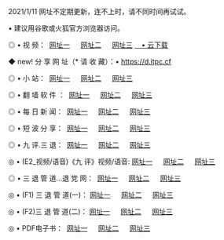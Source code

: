 <p>2021/1/11 网址不定期更新，连不上时，请不同时间再试试。
<p>• 建议用谷歌或火狐官方浏览器访问。
<p>◎ • 视 频： 
<a href="http://puo.hdfmradio.com/" target="_blank">网址一</a> 　 
<a href="http://pte.hdfmradio.com/" target="_blank">网址二</a> 　 
<a href="http://pte.hdfmradio.com/b.html" target="_blank">网址三</a>
<a href="https://yadi.sk/d/d0sUeAOpal3njw" target="_blank">　• 云下载 </a></p>
<p>◆ new! 分 享 网 址（* 请 收 藏）：• <a href="http://pru.hdfmradio.com/a.html">https://d.itpc.cf</a></p>

<p>◎ • 小 站：  
<a href="http://puo.hdfmradio.com/f.html" target="_blank">网址一</a> 　 
<a href="http://pte.hdfmradio.com/h.html" target="_blank">网址二</a> 　 
<a href="http://pte.hdfmradio.com/k/" target="_blank">网址三</a></p>
<p>◎ • 翻 墙 软 件 ：  
<a href="http://puo.hdfmradio.com/ff/" target="_blank">网址一</a> 　 
<a href="http://pte.hdfmradio.com/s/read/a1_nd.html" target="_blank">网址二</a> 　 
<a href="http://pte.hdfmradio.com/ff/index.html" target="_blank">网址三</a></p>
<p>◎ • 每 日 新 闻：  
<a href="http://puo.hdfmradio.com/day/" target="_blank">网址一</a> 　 
<a href="http://pte.hdfmradio.com/day/" target="_blank">网址二</a> 　 
<a href="http://pte.hdfmradio.com/day/index.html" target="_blank">网址三</a></p>
<p>◎ • 短 波 分 享：  
<a href="http://puo.hdfmradio.com/h/" target="_blank">网址一</a> 　 
<a href="http://pte.hdfmradio.com/h/" target="_blank">网址二</a> 　 
<a href="http://pte.hdfmradio.com/h/index.html" target="_blank">网址三</a></p>
<p>◎ • 九 评.三 退：  
<a href="http://puo.hdfmradio.com/t/" target="_blank">网址一</a> 　 
<a href="http://pte.hdfmradio.com/v2/index.html" target="_blank">网址二</a> 　 
<a href="http://pte.hdfmradio.com/tt/index.html" target="_blank">网址三</a> 　</p>
<p>◎ • (E2_视频/语音)《九 评》视频/语音: 
<a href="http://pte.hdfmradio.com/7738.html" target="_blank">网址一</a> 　 
<a href="http://pte.hdfmradio.com/7614.html" target="_blank">网址二</a> 　 
<a href="http://pte.hdfmradio.com/7633.html" target="_blank">网址三</a></p>
<p>◎ • 三 退 管 道...退 党 网：  
<a href="http://puo.hdfmradio.com/go/td1.html" target="_blank">网址一</a> 　 
<a href="http://pte.hdfmradio.com/go/td2.html" target="_blank">网址二</a> 　 
<a href="http://pte.hdfmradio.com/go/td3.html" target="_blank">网址三</a></p>
<p>◎ • (F1) 三 退 管 道(一)： 
<a href="http://puo.hdfmradio.com/dd/" target="_blank">网址一</a> 　 
<a href="http://pte.hdfmradio.com/s/read/a1_tdx.html" target="_blank">网址二</a> 　 
<a href="http://pte.hdfmradio.com/dd/" target="_blank">网址三</a></p>
<p>◎ • (F2)三 退 管 道(二)： 
<a href="http://pte.hdfmradio.com/d/" target="_blank">网址一</a> 　 
<a href="http://puo.hdfmradio.com/d/index.html" target="_blank">网址二</a> 　 
<a href="http://pte.hdfmradio.com/d/" target="_blank">网址三</a></p>
<p>◎ • PDF电子书：  
<a href="http://puo.hdfmradio.com/p/" target="_blank">网址一</a> 　 
<a href="http://pte.hdfmradio.com/p/index.html" target="_blank">网址二</a> 　 
<a href="http://pte.hdfmradio.com/p/" target="_blank">网址三</a></p>
